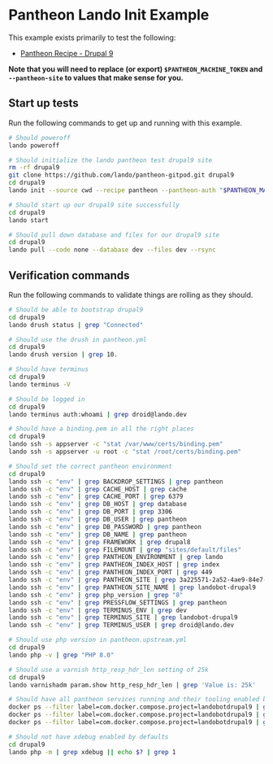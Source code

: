Pantheon Lando Init Example
=========================

This example exists primarily to test the following:

* [Pantheon Recipe - Drupal 9](https://docs.devwithlando.io/tutorials/pantheon.html)

**Note that you will need to replace (or export) `$PANTHEON_MACHINE_TOKEN` and `--pantheon-site` to values that make sense for you.**

Start up tests
--------------

Run the following commands to get up and running with this example.

```bash
# Should poweroff
lando poweroff

# Should initialize the lando pantheon test drupal9 site
rm -rf drupal9
git clone https://github.com/lando/pantheon-gitpod.git drupal9
cd drupal9
lando init --source cwd --recipe pantheon --pantheon-auth "$PANTHEON_MACHINE_TOKEN" --pantheon-site landobot-drupal9

# Should start up our drupal9 site successfully
cd drupal9
lando start

# Should pull down database and files for our drupal9 site
cd drupal9
lando pull --code none --database dev --files dev --rsync
```

Verification commands
---------------------

Run the following commands to validate things are rolling as they should.

```bash
# Should be able to bootstrap drupal9
cd drupal9
lando drush status | grep "Connected"

# Should use the drush in pantheon.yml
cd drupal9
lando drush version | grep 10.

# Should have terminus
cd drupal9
lando terminus -V

# Should be logged in
cd drupal9
lando terminus auth:whoami | grep droid@lando.dev

# Should have a binding.pem in all the right places
cd drupal9
lando ssh -s appserver -c "stat /var/www/certs/binding.pem"
lando ssh -s appserver -u root -c "stat /root/certs/binding.pem"

# Should set the correct pantheon environment
cd drupal9
lando ssh -c "env" | grep BACKDROP_SETTINGS | grep pantheon
lando ssh -c "env" | grep CACHE_HOST | grep cache
lando ssh -c "env" | grep CACHE_PORT | grep 6379
lando ssh -c "env" | grep DB_HOST | grep database
lando ssh -c "env" | grep DB_PORT | grep 3306
lando ssh -c "env" | grep DB_USER | grep pantheon
lando ssh -c "env" | grep DB_PASSWORD | grep pantheon
lando ssh -c "env" | grep DB_NAME | grep pantheon
lando ssh -c "env" | grep FRAMEWORK | grep drupal8
lando ssh -c "env" | grep FILEMOUNT | grep "sites/default/files"
lando ssh -c "env" | grep PANTHEON_ENVIRONMENT | grep lando
lando ssh -c "env" | grep PANTHEON_INDEX_HOST | grep index
lando ssh -c "env" | grep PANTHEON_INDEX_PORT | grep 449
lando ssh -c "env" | grep PANTHEON_SITE | grep 3a225571-2a52-4ae9-84e7-ef54037ac66c
lando ssh -c "env" | grep PANTHEON_SITE_NAME | grep landobot-drupal9
lando ssh -c "env" | grep php_version | grep "8"
lando ssh -c "env" | grep PRESSFLOW_SETTINGS | grep pantheon
lando ssh -c "env" | grep TERMINUS_ENV | grep dev
lando ssh -c "env" | grep TERMINUS_SITE | grep landobot-drupal9
lando ssh -c "env" | grep TERMINUS_USER | grep droid@lando.dev

# Should use php version in pantheon.upstream.yml
cd drupal9
lando php -v | grep "PHP 8.0"

# Should use a varnish http_resp_hdr_len setting of 25k
cd drupal9
lando varnishadm param.show http_resp_hdr_len | grep 'Value is: 25k'

# Should have all pantheon services running and their tooling enabled by defaults
docker ps --filter label=com.docker.compose.project=landobotdrupal9 | grep landobotdrupal9_appserver_nginx_1
docker ps --filter label=com.docker.compose.project=landobotdrupal9 | grep landobotdrupal9_appserver_1
docker ps --filter label=com.docker.compose.project=landobotdrupal9 | grep landobotdrupal9_database_1

# Should not have xdebug enabled by defaults
cd drupal9
lando php -m | grep xdebug || echo $? | grep 1
```

